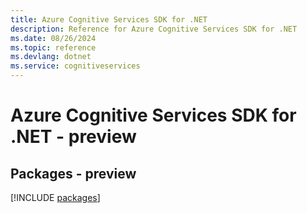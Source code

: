 ```yaml
---
title: Azure Cognitive Services SDK for .NET
description: Reference for Azure Cognitive Services SDK for .NET
ms.date: 08/26/2024
ms.topic: reference
ms.devlang: dotnet
ms.service: cognitiveservices
---
```

# Azure Cognitive Services SDK for .NET - preview
## Packages - preview
[!INCLUDE [packages](cognitive-services-index.md)]